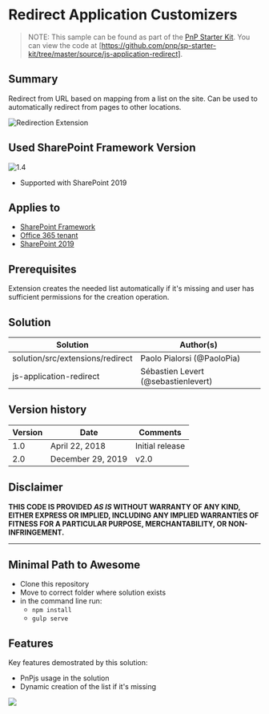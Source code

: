 # Redirect Application Customizers

> NOTE: This sample can be found as part of the [PnP Starter Kit](https://github.com/pnp/sp-starter-kit). You can view the code at [https://github.com/pnp/sp-starter-kit/tree/master/source/js-application-redirect].

## Summary

Redirect from URL based on mapping from a list on the site. Can be used to automatically redirect from pages to other locations.


![Redirection Extension](https://github.com/pnp/sp-starter-kit/blob/master/assets/images/components/ext-redirects.gif?raw=true)

## Used SharePoint Framework Version

![1.4](https://img.shields.io/badge/version-1.4-green.svg)

* Supported with SharePoint 2019

## Applies to

* [SharePoint Framework](https:/dev.office.com/sharepoint)
* [Office 365 tenant](https://dev.office.com/sharepoint/docs/spfx/set-up-your-development-environment)
* [SharePoint 2019](https://docs.microsoft.com/en-us/sharepoint/dev/general-development/sharepoint-2019-development-platform)

## Prerequisites

Extension creates the needed list automatically if it's missing and user has sufficient permissions for the creation operation.

## Solution

Solution|Author(s)
--------|---------
solution/src/extensions/redirect | Paolo Pialorsi (@PaoloPia)
js-application-redirect | Sébastien Levert (@sebastienlevert)

## Version history

Version|Date|Comments
-------|----|--------
1.0|April 22, 2018|Initial release
2.0|December 29, 2019|v2.0

## Disclaimer

**THIS CODE IS PROVIDED *AS IS* WITHOUT WARRANTY OF ANY KIND, EITHER EXPRESS OR IMPLIED, INCLUDING ANY IMPLIED WARRANTIES OF FITNESS FOR A PARTICULAR PURPOSE, MERCHANTABILITY, OR NON-INFRINGEMENT.**

---

## Minimal Path to Awesome

* Clone this repository
* Move to correct folder where solution exists
* in the command line run:
  * `npm install`
  * `gulp serve`

## Features

Key features demostrated by this solution:

* PnPjs usage in the solution
* Dynamic creation of the list if it's missing

<img src="https://pnptelemetry.azurewebsites.net/sp-dev-fx-extensions/samples/js-application-redirect" />
